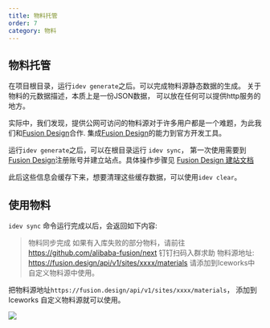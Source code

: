 ```yaml
---
title: 物料托管
order: 7
category: 物料
---
```


## 物料托管

在项目根目录，运行`idev generate`之后。可以完成物料源静态数据的生成。
关于物料的元数据描述，本质上是一份JSON数据， 可以放在任何可以提供http服务的地方。

实际中，我们发现，提供公网可访问的物料源对于许多用户都是一个难题，为此我们和[Fusion Design](https://fusion.design)合作. 集成[Fusion Design](https://fusion.design)的能力到官方开发工具。


运行`idev generate`之后，可以在根目录运行 `idev sync`， 第一次使用需要到[Fusion Design](https://fusion.design)注册账号并建立站点。具体操作步骤见
[Fusion Design 建站文档](https://fusion.design/help.html#dev-create-site)

此后这些信息会缓存下来，想要清理这些缓存数据，可以使用`idev clear`。

## 使用物料
 `idev sync` 命令运行完成以后，会返回如下内容:
 
> 物料同步完成
> 如果有入库失败的部分物料，请前往 https://github.com/alibaba-fusion/next 钉钉扫码入群求助
> 物料源地址: https://fusion.design/api/v1/sites/xxxx/materials
> 请添加到Iceworks中自定义物料源中使用。 

把物料源地址`https://fusion.design/api/v1/sites/xxxx/materials`， 添加到Iceworks 自定义物料源就可以使用。

![](https://img.alicdn.com/tfs/TB1o4AyxXzqK1RjSZFCXXbbxVXa-1740-1200.png)
